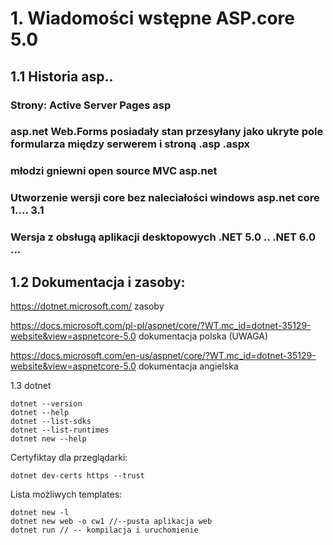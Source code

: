 # 1. Wiadomości wstępne ASP.core 5.0
## 1.1 Historia asp..
### Strony: Active Server Pages asp
### asp.net Web.Forms posiadały stan przesyłany jako ukryte pole formularza między serwerem i stroną .asp .aspx
### młodzi gniewni open source MVC asp.net
### Utworzenie wersji core bez naleciałości windows asp.net core   1....  3.1
### Wersja z obsługą aplikacji desktopowych .NET 5.0   .. .NET 6.0 ...
## 1.2 Dokumentacja i zasoby:
https://dotnet.microsoft.com/ zasoby

https://docs.microsoft.com/pl-pl/aspnet/core/?WT.mc_id=dotnet-35129-website&view=aspnetcore-5.0  dokumentacja polska (UWAGA)

https://docs.microsoft.com/en-us/aspnet/core/?WT.mc_id=dotnet-35129-website&view=aspnetcore-5.0    dokumentacja angielska

1.3 dotnet
```console
dotnet --version
dotnet --help
dotnet --list-sdks
dotnet --list-runtimes
dotnet new --help 
```

Certyfiktay dla przeglądarki:
```cons
dotnet dev-certs https --trust
```
Lista możliwych templates:

```console
dotnet new -l
dotnet new web -o cw1 //--pusta aplikacja web
dotnet run // -- kompilacja i uruchomienie
```

